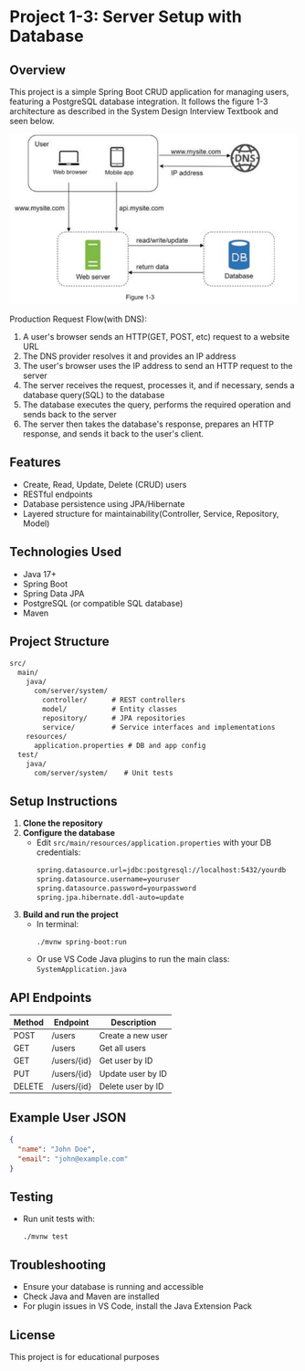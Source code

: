 # Project 1-3: Server Setup with Database

## Overview

This project is a simple Spring Boot CRUD application for managing users, featuring a PostgreSQL database integration. It follows the figure 1-3 architecture as described in the System Design Interview Textbook and seen below.

![System Design Architecture](images/project_1_3.png)

Production Request Flow(with DNS): 
1. A user's browser sends an HTTP(GET, POST, etc) request to a website URL
2. The DNS provider resolves it and provides an IP address
3. The user's browser uses the IP address to send an HTTP request to the server
4. The server receives the request, processes it, and if necessary, sends a database query(SQL) to the database
5. The database executes the query, performs the required operation and sends back to the server
6. The server then takes the database's response, prepares an HTTP response, and sends it back to the user's client. 


## Features
- Create, Read, Update, Delete (CRUD) users
- RESTful endpoints
- Database persistence using JPA/Hibernate
- Layered structure for maintainability(Controller, Service, Repository, Model)

## Technologies Used
- Java 17+
- Spring Boot
- Spring Data JPA
- PostgreSQL (or compatible SQL database)
- Maven

## Project Structure
```
src/
  main/
    java/
      com/server/system/
        controller/      # REST controllers
        model/           # Entity classes
        repository/      # JPA repositories
        service/         # Service interfaces and implementations
    resources/
      application.properties # DB and app config
  test/
    java/
      com/server/system/    # Unit tests
```

## Setup Instructions
1. **Clone the repository**
2. **Configure the database**
   - Edit `src/main/resources/application.properties` with your DB credentials:
     ```properties
     spring.datasource.url=jdbc:postgresql://localhost:5432/yourdb
     spring.datasource.username=youruser
     spring.datasource.password=yourpassword
     spring.jpa.hibernate.ddl-auto=update
     ```
3. **Build and run the project**
   - In terminal:
     ```
     ./mvnw spring-boot:run
     ```
   - Or use VS Code Java plugins to run the main class: `SystemApplication.java`

## API Endpoints
| Method | Endpoint         | Description           |
|--------|------------------|-----------------------|
| POST   | /users           | Create a new user     |
| GET    | /users           | Get all users         |
| GET    | /users/{id}      | Get user by ID        |
| PUT    | /users/{id}      | Update user by ID     |
| DELETE | /users/{id}      | Delete user by ID     |

## Example User JSON
```json
{
  "name": "John Doe",
  "email": "john@example.com"
}
```

## Testing
- Run unit tests with:
  ```
  ./mvnw test
  ```

## Troubleshooting
- Ensure your database is running and accessible
- Check Java and Maven are installed
- For plugin issues in VS Code, install the Java Extension Pack

## License
This project is for educational purposes